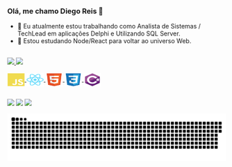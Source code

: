 ### Olá, me chamo Diego Reis 👋

- 🔭 Eu atualmente estou trabalhando como Analista de Sistemas / TechLead em aplicações Delphi e Utilizando SQL Server.
- 🌱 Estou estudando Node/React para voltar ao universo Web.

 ##

 <div>
  <a href="https://github.com/DiegoVAReis">
  <img height="180em" src="https://github-readme-stats.vercel.app/api?username=DiegoVAReis&show_icons=true&theme=react&include_all_commits=true&count_private=true&border_color=373e47"/>
  <img height="180em" src="https://github-readme-stats.vercel.app/api/top-langs/?username=DiegoVAReis&layout=compact&langs_count=7&theme=react&border_color=373e47"/>
</div>
<div style="display: inline_block"><br>
  <img align="center" alt="Diego-Js" height="30" width="40" src="https://raw.githubusercontent.com/devicons/devicon/master/icons/javascript/javascript-plain.svg">
  <img align="center" alt="Diego-React" height="30" width="40" src="https://raw.githubusercontent.com/devicons/devicon/master/icons/react/react-original.svg">
  <img align="center" alt="Diego-HTML" height="30" width="40" src="https://raw.githubusercontent.com/devicons/devicon/master/icons/html5/html5-original.svg">
  <img align="center" alt="Diego-CSS" height="30" width="40" src="https://raw.githubusercontent.com/devicons/devicon/master/icons/css3/css3-original.svg">
  <img align="center" alt="Diego-Csharp" height="30" width="40" src="https://raw.githubusercontent.com/devicons/devicon/master/icons/csharp/csharp-original.svg">
</div>
  
 ##
 
<div> 
  <a href="https://www.instagram.com/diego_vinii" target="_blank"><img src="https://img.shields.io/badge/-Instagram-%23E4405F?style=for-the-badge&logo=instagram&logoColor=white" target="_blank"></a>
  <a href = "mailto:di.ego_reis@hotmail.com"><img src="https://img.shields.io/badge/-Gmail-%23333?style=for-the-badge&logo=gmail&logoColor=white" target="_blank"></a>
  <a href="https://www.linkedin.com/in/diegovareis" target="_blank"><img src="https://img.shields.io/badge/-LinkedIn-%230077B5?style=for-the-badge&logo=linkedin&logoColor=white" target="_blank"></a> 
 
 ![Snake animation](https://github.com/DiegoVAReis/DiegoVAReis/blob/output/github-contribution-grid-snake.svg)
 
</div>
